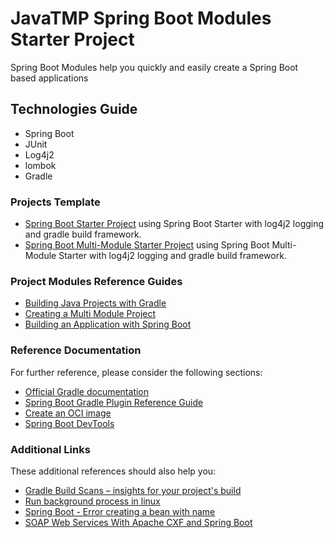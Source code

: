 # JavaTMP Spring Boot Modules Starter Project
Spring Boot Modules help you quickly and easily create 
a Spring Boot based applications

## Technologies Guide
- Spring Boot 
- JUnit
- Log4j2
- lombok 
- Gradle

### Projects Template
* [Spring Boot Starter Project](SpringBootStarters/SpringBootStarterProject) 
using Spring Boot Starter with log4j2 logging and gradle build framework.
* [Spring Boot Multi-Module Starter Project](SpringBootStarters/SpringBootModulesStarterProject) 
using Spring Boot Multi-Module Starter with log4j2 logging and gradle build framework.

### Project Modules Reference Guides
* [Building Java Projects with Gradle](https://spring.io/guides/gs/gradle/)
* [Creating a Multi Module Project](https://spring.io/guides/gs/multi-module/)
* [Building an Application with Spring Boot](https://spring.io/guides/gs/spring-boot/)

### Reference Documentation
For further reference, please consider the following sections:

* [Official Gradle documentation](https://docs.gradle.org)
* [Spring Boot Gradle Plugin Reference Guide](https://docs.spring.io/spring-boot/docs/2.3.1.RELEASE/gradle-plugin/reference/html/)
* [Create an OCI image](https://docs.spring.io/spring-boot/docs/2.3.1.RELEASE/gradle-plugin/reference/html/#build-image)
* [Spring Boot DevTools](https://docs.spring.io/spring-boot/docs/2.3.1.RELEASE/reference/htmlsingle/#using-boot-devtools)

### Additional Links
These additional references should also help you:

* [Gradle Build Scans – insights for your project's build](https://scans.gradle.com#gradle)
* [Run background process in linux](https://stackoverflow.com/questions/10408816/how-do-i-use-the-nohup-command-without-getting-nohup-out) 
* [Spring Boot - Error creating a bean with name](https://javarevisited.blogspot.com/2019/04/spring-boot-error-error-creating-bean.html)
* [SOAP Web Services With Apache CXF and Spring Boot](https://dzone.com/articles/soap-web-services-with-apache-cxf-and-spring-boot)
